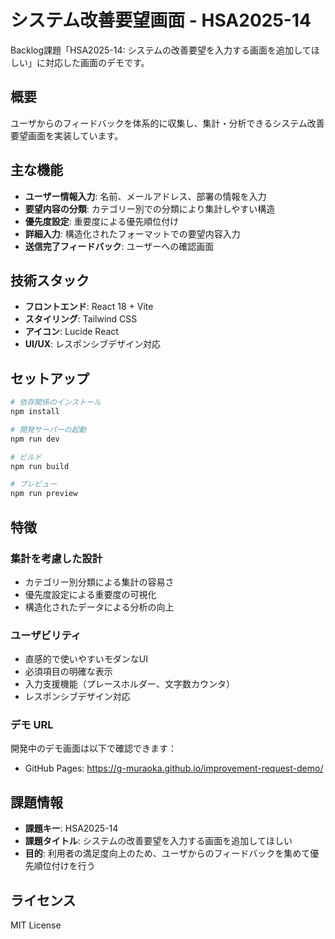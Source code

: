 # システム改善要望画面 - HSA2025-14

Backlog課題「HSA2025-14: システムの改善要望を入力する画面を追加してほしい」に対応した画面のデモです。

## 概要

ユーザからのフィードバックを体系的に収集し、集計・分析できるシステム改善要望画面を実装しています。

## 主な機能

- **ユーザー情報入力**: 名前、メールアドレス、部署の情報を入力
- **要望内容の分類**: カテゴリー別での分類により集計しやすい構造
- **優先度設定**: 重要度による優先順位付け
- **詳細入力**: 構造化されたフォーマットでの要望内容入力
- **送信完了フィードバック**: ユーザーへの確認画面

## 技術スタック

- **フロントエンド**: React 18 + Vite
- **スタイリング**: Tailwind CSS
- **アイコン**: Lucide React
- **UI/UX**: レスポンシブデザイン対応

## セットアップ

```bash
# 依存関係のインストール
npm install

# 開発サーバーの起動
npm run dev

# ビルド
npm run build

# プレビュー
npm run preview
```

## 特徴

### 集計を考慮した設計
- カテゴリー別分類による集計の容易さ
- 優先度設定による重要度の可視化
- 構造化されたデータによる分析の向上

### ユーザビリティ
- 直感的で使いやすいモダンなUI
- 必須項目の明確な表示
- 入力支援機能（プレースホルダー、文字数カウンタ）
- レスポンシブデザイン対応

### デモ URL

開発中のデモ画面は以下で確認できます：
- GitHub Pages: https://g-muraoka.github.io/improvement-request-demo/

## 課題情報

- **課題キー**: HSA2025-14
- **課題タイトル**: システムの改善要望を入力する画面を追加してほしい
- **目的**: 利用者の満足度向上のため、ユーザからのフィードバックを集めて優先順位付けを行う

## ライセンス

MIT License